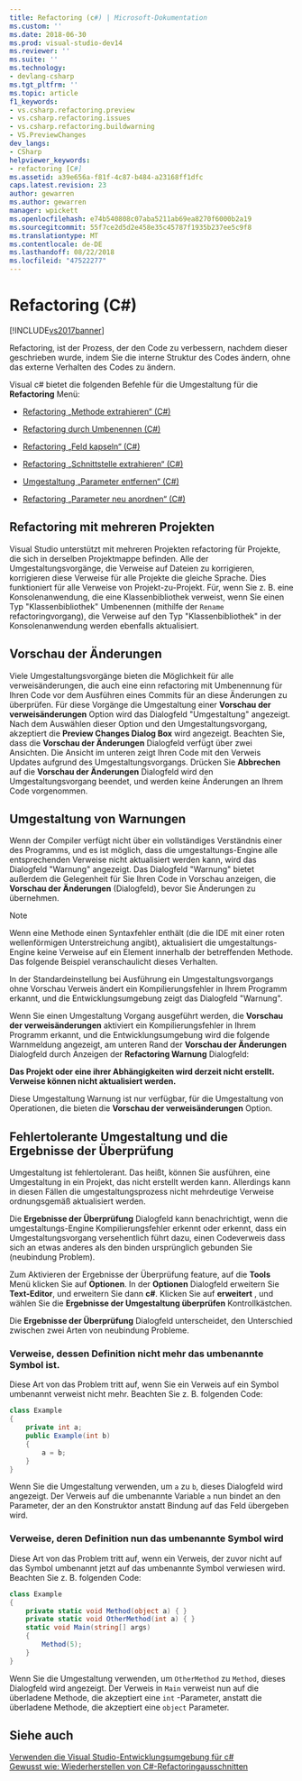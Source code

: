 ```yaml
---
title: Refactoring (c#) | Microsoft-Dokumentation
ms.custom: ''
ms.date: 2018-06-30
ms.prod: visual-studio-dev14
ms.reviewer: ''
ms.suite: ''
ms.technology:
- devlang-csharp
ms.tgt_pltfrm: ''
ms.topic: article
f1_keywords:
- vs.csharp.refactoring.preview
- vs.csharp.refactoring.issues
- vs.csharp.refactoring.buildwarning
- VS.PreviewChanges
dev_langs:
- CSharp
helpviewer_keywords:
- refactoring [C#]
ms.assetid: a39e656a-f81f-4c87-b484-a23168ff1dfc
caps.latest.revision: 23
author: gewarren
ms.author: gewarren
manager: wpickett
ms.openlocfilehash: e74b540808c07aba5211ab69ea8270f6000b2a19
ms.sourcegitcommit: 55f7ce2d5d2e458e35c45787f1935b237ee5c9f8
ms.translationtype: MT
ms.contentlocale: de-DE
ms.lasthandoff: 08/22/2018
ms.locfileid: "47522277"
---
```

# <a name="refactoring-c"></a>Refactoring (C#)
[!INCLUDE[vs2017banner](../includes/vs2017banner.md)]

Refactoring, ist der Prozess, der den Code zu verbessern, nachdem dieser geschrieben wurde, indem Sie die interne Struktur des Codes ändern, ohne das externe Verhalten des Codes zu ändern.  
  
 Visual c# bietet die folgenden Befehle für die Umgestaltung für die **Refactoring** Menü:  
  
-   [Refactoring „Methode extrahieren“ (C#)](../csharp-ide/extract-method-refactoring-csharp.md)  
  
-   [Refactoring durch Umbenennen (C#)](../csharp-ide/rename-refactoring-csharp.md)  
  
-   [Refactoring „Feld kapseln“ (C#)](../csharp-ide/encapsulate-field-refactoring-csharp.md)  
  
-   [Refactoring „Schnittstelle extrahieren“ (C#)](../csharp-ide/extract-interface-refactoring-csharp.md)  
  
-   [Umgestaltung „Parameter entfernen“ (C#)](../csharp-ide/remove-parameters-refactoring-csharp.md)  
  
-   [Refactoring „Parameter neu anordnen“ (C#)](../csharp-ide/reorder-parameters-refactoring-csharp.md)  
  
## <a name="multi-project-refactoring"></a>Refactoring mit mehreren Projekten  
 Visual Studio unterstützt mit mehreren Projekten refactoring für Projekte, die sich in derselben Projektmappe befinden. Alle der Umgestaltungsvorgänge, die Verweise auf Dateien zu korrigieren, korrigieren diese Verweise für alle Projekte die gleiche Sprache. Dies funktioniert für alle Verweise von Projekt-zu-Projekt. Für, wenn Sie z. B. eine Konsolenanwendung, die eine Klassenbibliothek verweist, wenn Sie einen Typ "Klassenbibliothek" Umbenennen (mithilfe der `Rename` refactoringvorgang), die Verweise auf den Typ "Klassenbibliothek" in der Konsolenanwendung werden ebenfalls aktualisiert.  
  
## <a name="changes-preview"></a>Vorschau der Änderungen  
 Viele Umgestaltungsvorgänge bieten die Möglichkeit für alle verweisänderungen, die auch eine einn refactoring mit Umbenennung für Ihren Code vor dem Ausführen eines Commits für an diese Änderungen zu überprüfen. Für diese Vorgänge die Umgestaltung einer **Vorschau der verweisänderungen** Option wird das Dialogfeld "Umgestaltung" angezeigt. Nach dem Auswählen dieser Option und den Umgestaltungsvorgang, akzeptiert die **Preview Changes Dialog Box** wird angezeigt. Beachten Sie, dass die **Vorschau der Änderungen** Dialogfeld verfügt über zwei Ansichten. Die Ansicht im unteren zeigt Ihren Code mit den Verweis Updates aufgrund des Umgestaltungsvorgangs. Drücken Sie **Abbrechen** auf die **Vorschau der Änderungen** Dialogfeld wird den Umgestaltungsvorgang beendet, und werden keine Änderungen an Ihrem Code vorgenommen.  
  
## <a name="refactoring-warnings"></a>Umgestaltung von Warnungen  
 Wenn der Compiler verfügt nicht über ein vollständiges Verständnis einer des Programms, und es ist möglich, dass die umgestaltungs-Engine alle entsprechenden Verweise nicht aktualisiert werden kann, wird das Dialogfeld "Warnung" angezeigt. Das Dialogfeld "Warnung" bietet außerdem die Gelegenheit für Sie Ihren Code in Vorschau anzeigen, die **Vorschau der Änderungen** (Dialogfeld), bevor Sie Änderungen zu übernehmen.  
  
> [!NOTE]
>  Wenn eine Methode einen Syntaxfehler enthält (die die IDE mit einer roten wellenförmigen Unterstreichung angibt), aktualisiert die umgestaltungs-Engine keine Verweise auf ein Element innerhalb der betreffenden Methode. Das folgende Beispiel veranschaulicht dieses Verhalten.  
  
 In der Standardeinstellung bei Ausführung ein Umgestaltungsvorgangs ohne Vorschau Verweis ändert ein Kompilierungsfehler in Ihrem Programm erkannt, und die Entwicklungsumgebung zeigt das Dialogfeld "Warnung".  
  
 Wenn Sie einen Umgestaltung Vorgang ausgeführt werden, die **Vorschau der verweisänderungen** aktiviert ein Kompilierungsfehler in Ihrem Programm erkannt, und die Entwicklungsumgebung wird die folgende Warnmeldung angezeigt, am unteren Rand der **Vorschau der Änderungen** Dialogfeld durch Anzeigen der **Refactoring Warnung** Dialogfeld:  
  
 **Das Projekt oder eine ihrer Abhängigkeiten wird derzeit nicht erstellt. Verweise können nicht aktualisiert werden.**  
  
 Diese Umgestaltung Warnung ist nur verfügbar, für die Umgestaltung von Operationen, die bieten die **Vorschau der verweisänderungen** Option.  
  
## <a name="error-tolerant-refactoring-and-verification-results"></a>Fehlertolerante Umgestaltung und die Ergebnisse der Überprüfung  
 Umgestaltung ist fehlertolerant. Das heißt, können Sie ausführen, eine Umgestaltung in ein Projekt, das nicht erstellt werden kann. Allerdings kann in diesen Fällen die umgestaltungsprozess nicht mehrdeutige Verweise ordnungsgemäß aktualisiert werden.  
  
 Die **Ergebnisse der Überprüfung** Dialogfeld kann benachrichtigt, wenn die umgestaltungs-Engine Kompilierungsfehler erkennt oder erkennt, dass ein Umgestaltungsvorgang versehentlich führt dazu, einen Codeverweis dass sich an etwas anderes als den binden ursprünglich gebunden Sie (neubindung Problem).  
  
 Zum Aktivieren der Ergebnisse der Überprüfung feature, auf die **Tools** Menü klicken Sie auf **Optionen**. In der **Optionen** Dialogfeld erweitern Sie **Text-Editor**, und erweitern Sie dann **c#**. Klicken Sie auf **erweitert** , und wählen Sie die **Ergebnisse der Umgestaltung überprüfen** Kontrollkästchen.  
  
 Die **Ergebnisse der Überprüfung** Dialogfeld unterscheidet, den Unterschied zwischen zwei Arten von neubindung Probleme.  
  
### <a name="references-whose-definition-will-no-longer-be-the-renamed-symbol"></a>Verweise, dessen Definition nicht mehr das umbenannte Symbol ist.  
 Diese Art von das Problem tritt auf, wenn Sie ein Verweis auf ein Symbol umbenannt verweist nicht mehr. Beachten Sie z. B. folgenden Code:  
  
```csharp  
class Example  
{  
    private int a;  
    public Example(int b)  
    {  
        a = b;  
    }  
}  
```  
  
 Wenn Sie die Umgestaltung verwenden, um `a` zu `b`, dieses Dialogfeld wird angezeigt. Der Verweis auf die umbenannte Variable `a` nun bindet an den Parameter, der an den Konstruktor anstatt Bindung auf das Feld übergeben wird.  
  
### <a name="references-whose-definition-will-now-become-the-renamed-symbol"></a>Verweise, deren Definition nun das umbenannte Symbol wird  
 Diese Art von das Problem tritt auf, wenn ein Verweis, der zuvor nicht auf das Symbol umbenannt jetzt auf das umbenannte Symbol verwiesen wird. Beachten Sie z. B. folgenden Code:  
  
```csharp  
class Example  
{  
    private static void Method(object a) { }  
    private static void OtherMethod(int a) { }  
    static void Main(string[] args)  
    {  
        Method(5);  
    }  
}  
```  
  
 Wenn Sie die Umgestaltung verwenden, um `OtherMethod` zu `Method`, dieses Dialogfeld wird angezeigt. Der Verweis in `Main` verweist nun auf die überladene Methode, die akzeptiert eine `int` -Parameter, anstatt die überladene Methode, die akzeptiert eine `object` Parameter.  
  
## <a name="see-also"></a>Siehe auch  
 [Verwenden die Visual Studio-Entwicklungsumgebung für c#](../csharp-ide/using-the-visual-studio-development-environment-for-csharp.md)   
 [Gewusst wie: Wiederherstellen von C#-Refactoringausschnitten](../ide/how-to-restore-csharp-refactoring-snippets.md)